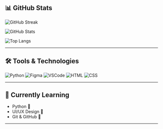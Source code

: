 ## 📊 GitHub Stats

![GitHub Streak](https://streak-stats.demolab.com/?user=Zain-A77&theme=default&ring=007acc&fire=1e90ff&currStreakLabel=1e90ff)

![GitHub Stats](https://github-readme-stats.vercel.app/api?username=Zain-A77&show_icons=true&theme=blue-white&title_color=007acc&icon_color=1e90ff)

![Top Langs](https://github-readme-stats.vercel.app/api/top-langs/?username=Zain-A77&layout=compact&theme=blue-white&title_color=007acc)

---

## 🛠️ Tools & Technologies

![Python](https://img.shields.io/badge/Python-3776AB?style=for-the-badge&logo=python&logoColor=white)
![Figma](https://img.shields.io/badge/Figma-0AC97F?style=for-the-badge&logo=figma&logoColor=white)
![VSCode](https://img.shields.io/badge/VS%20Code-007ACC?style=for-the-badge&logo=visual-studio-code&logoColor=white)
![HTML](https://img.shields.io/badge/HTML5-e34c26?style=for-the-badge&logo=html5&logoColor=white)
![CSS](https://img.shields.io/badge/CSS3-264de4?style=for-the-badge&logo=css3&logoColor=white)

---

## 💙 Currently Learning

- Python 🐍
- UI/UX Design 🎨
- Git & GitHub 🔧

---






